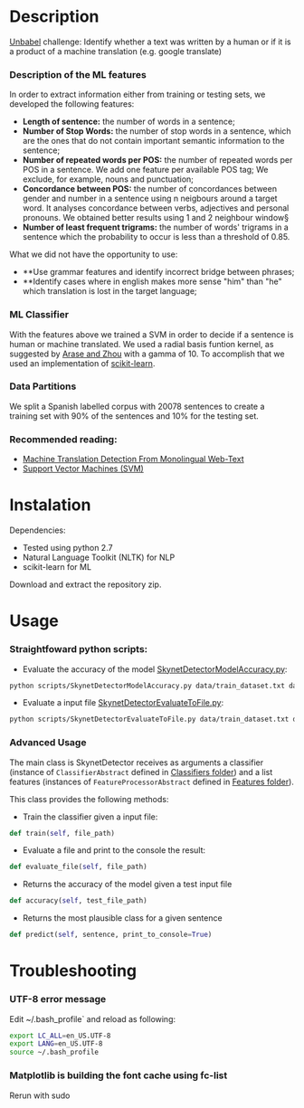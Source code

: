 # Description
[Unbabel](https://unbabel.com/) challenge: Identify whether a text was written by a human or if it is a product of a machine translation (e.g. google translate)

### Description of the ML features
In order to extract information either from training or testing sets, we developed the following features:
- **Length of sentence:** the number of words in a sentence;
- **Number of Stop Words:** the number of stop words in a sentence, which are the ones that do not contain important semantic information to the sentence;
- **Number of repeated words per POS:** the number of repeated words per POS in a sentence. We add one feature per available POS tag; We exclude, for example, nouns and punctuation;
- **Concordance between POS:** the number of concordances between gender and number in a sentence using n neigbours around a target word. It analyses concordance between verbs, adjectives and personal pronouns. We obtained better results using 1 and 2 neighbour window§
- **Number of least frequent trigrams:** the number of words' trigrams in a sentence which the probability to occur is less than a threshold of 0.85.

What we did not have the opportunity to use:
- **Use grammar features and identify incorrect bridge between phrases;
- **Identify cases where in english makes more sense "him" than "he" which translation is lost in the target language;

### ML Classifier
With the features above we trained a SVM in order to decide if a sentence is human or machine translated. We used a radial basis funtion
kernel, as suggested by [Arase and Zhou](http://www.aclweb.org/anthology/P13-1157) with a gamma of 10. To accomplish that we used an implementation
of [scikit-learn](http://scikit-learn.org/stable/modules/svm.html#classification).

### Data Partitions
We split a Spanish labelled corpus with 20078 sentences to create a training set with 90% of the sentences and 10% for the testing set.

### Recommended reading: 
- [Machine Translation Detection From Monolingual Web-Text](http://www.aclweb.org/anthology/P13-1157)
- [Support Vector Machines (SVM)](http://scikit-learn.org/stable/modules/svm.html)

# Instalation

Dependencies:
* Tested using python 2.7
* Natural Language Toolkit (NLTK) for NLP
* scikit-learn for ML

Download and extract the repository zip.

# Usage

### Straightfoward python scripts:
- Evaluate the accuracy of the model [SkynetDetectorModelAccuracy.py](https://github.com/joanap/MachineTranslationDetection/blob/master/scripts/SkynetDetectorModelAccuracy.py):

```sh
python scripts/SkynetDetectorModelAccuracy.py data/train_dataset.txt data/test_dataset.txt
```

- Evaluate a input file [SkynetDetectorEvaluateToFile.py](https://github.com/joanap/MachineTranslationDetection/blob/master/scripts/SkynetDetectorEvaluateToFile.py):

```sh
python scripts/SkynetDetectorEvaluateToFile.py data/train_dataset.txt data/test_dataset.txt > output.txt
```

### Advanced Usage

The main class is SkynetDetector receives as arguments a classifier (instance of `ClassifierAbstract` defined in
[Classifiers folder](https://github.com/joanap/MachineTranslationDetection/tree/master/scripts/Classifiers)) and a list 
 features (instances of `FeatureProcessorAbstract` defined in 
[Features folder](https://github.com/joanap/MachineTranslationDetection/tree/master/scripts/Features)).

This class provides the following methods:
- Train the classifier given a input file:

```python
def train(self, file_path)
```
- Evaluate a file and print to the console the result:

```python
def evaluate_file(self, file_path)
```
- Returns the accuracy of the model given a test input file

```python
def accuracy(self, test_file_path)
```
- Returns the most plausible class for a given sentence

```python
def predict(self, sentence, print_to_console=True)
```

# Troubleshooting

### UTF-8 error message

Edit ~/.bash_profile` and reload as following:

```sh
export LC_ALL=en_US.UTF-8
export LANG=en_US.UTF-8
source ~/.bash_profile
```

### Matplotlib is building the font cache using fc-list

Rerun with sudo
